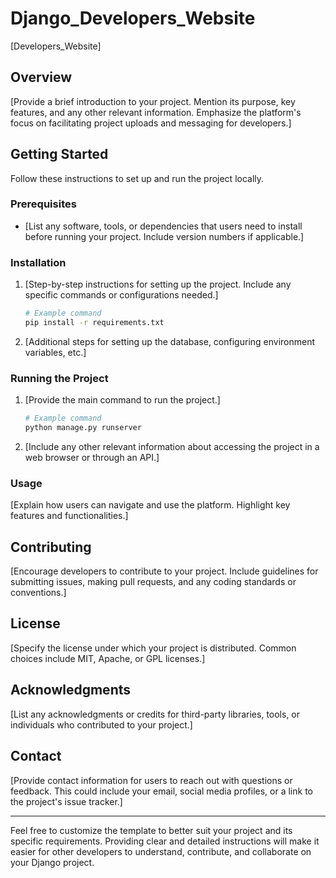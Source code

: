 # Django_Developers_Website

[Developers_Website]

## Overview

[Provide a brief introduction to your project. Mention its purpose, key features, and any other relevant information. Emphasize the platform's focus on facilitating project uploads and messaging for developers.]

## Getting Started

Follow these instructions to set up and run the project locally.

### Prerequisites

- [List any software, tools, or dependencies that users need to install before running your project. Include version numbers if applicable.]

### Installation

1. [Step-by-step instructions for setting up the project. Include any specific commands or configurations needed.]

    ```bash
    # Example command
    pip install -r requirements.txt
    ```

2. [Additional steps for setting up the database, configuring environment variables, etc.]

### Running the Project

1. [Provide the main command to run the project.]

    ```bash
    # Example command
    python manage.py runserver
    ```

2. [Include any other relevant information about accessing the project in a web browser or through an API.]

### Usage

[Explain how users can navigate and use the platform. Highlight key features and functionalities.]

## Contributing

[Encourage developers to contribute to your project. Include guidelines for submitting issues, making pull requests, and any coding standards or conventions.]

## License

[Specify the license under which your project is distributed. Common choices include MIT, Apache, or GPL licenses.]

## Acknowledgments

[List any acknowledgments or credits for third-party libraries, tools, or individuals who contributed to your project.]

## Contact

[Provide contact information for users to reach out with questions or feedback. This could include your email, social media profiles, or a link to the project's issue tracker.]

---

Feel free to customize the template to better suit your project and its specific requirements. Providing clear and detailed instructions will make it easier for other developers to understand, contribute, and collaborate on your Django project.
